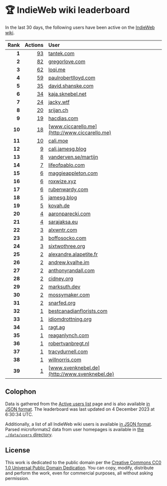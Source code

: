 # 🏆 IndieWeb wiki leaderboard

In the last 30 days, the following users have been active on the [IndieWeb wiki](https://indieweb.org).

| Rank | Actions | User |
|-----:|--------:|:-----|
| **1** | [93](https://indieweb.org/Special:Contributions/Tantek.com) | [tantek.com](http://tantek.com) |
| **2** | [82](https://indieweb.org/Special:Contributions/Gregorlove.com) | [gregorlove.com](http://gregorlove.com) |
| **3** | [62](https://indieweb.org/Special:Contributions/Loqi.me) | [loqi.me](http://loqi.me) |
| **4** | [59](https://indieweb.org/Special:Contributions/Paulrobertlloyd.com) | [paulrobertlloyd.com](http://paulrobertlloyd.com) |
| **5** | [35](https://indieweb.org/Special:Contributions/David.shanske.com) | [david.shanske.com](http://david.shanske.com) |
| **6** | [34](https://indieweb.org/Special:Contributions/Kaja.sknebel.net) | [kaja.sknebel.net](http://kaja.sknebel.net) |
| **7** | [24](https://indieweb.org/Special:Contributions/Jacky.wtf) | [jacky.wtf](http://jacky.wtf) |
| **8** | [20](https://indieweb.org/Special:Contributions/Srijan.ch) | [srijan.ch](http://srijan.ch) |
| **9** | [19](https://indieweb.org/Special:Contributions/Hacdias.com) | [hacdias.com](http://hacdias.com) |
| **10** | [18](https://indieweb.org/Special:Contributions/Www.ciccarello.me) | [www.ciccarello.me](http://www.ciccarello.me) |
| **11** | [10](https://indieweb.org/Special:Contributions/Cali.moe) | [cali.moe](http://cali.moe) |
| **12** | [9](https://indieweb.org/Special:Contributions/Cali.jamesg.blog) | [cali.jamesg.blog](http://cali.jamesg.blog) |
| **13** | [8](https://indieweb.org/Special:Contributions/Vanderven.se_martijn) | [vanderven.se/martijn](http://vanderven.se/martijn) |
| **14** | [7](https://indieweb.org/Special:Contributions/Lifeofpablo.com) | [lifeofpablo.com](http://lifeofpablo.com) |
| **15** | [6](https://indieweb.org/Special:Contributions/Maggieappleton.com) | [maggieappleton.com](http://maggieappleton.com) |
| **16** | [6](https://indieweb.org/Special:Contributions/Roxwize.xyz) | [roxwize.xyz](http://roxwize.xyz) |
| **17** | [6](https://indieweb.org/Special:Contributions/Rubenwardy.com) | [rubenwardy.com](http://rubenwardy.com) |
| **18** | [5](https://indieweb.org/Special:Contributions/Jamesg.blog) | [jamesg.blog](http://jamesg.blog) |
| **19** | [5](https://indieweb.org/Special:Contributions/Kovah.de) | [kovah.de](http://kovah.de) |
| **20** | [4](https://indieweb.org/Special:Contributions/Aaronparecki.com) | [aaronparecki.com](http://aaronparecki.com) |
| **21** | [4](https://indieweb.org/Special:Contributions/Sarajaksa.eu) | [sarajaksa.eu](http://sarajaksa.eu) |
| **22** | [3](https://indieweb.org/Special:Contributions/Alxwntr.com) | [alxwntr.com](http://alxwntr.com) |
| **23** | [3](https://indieweb.org/Special:Contributions/Boffosocko.com) | [boffosocko.com](http://boffosocko.com) |
| **24** | [3](https://indieweb.org/Special:Contributions/Sixtwothree.org) | [sixtwothree.org](http://sixtwothree.org) |
| **25** | [2](https://indieweb.org/Special:Contributions/Alexandre.alapetite.fr) | [alexandre.alapetite.fr](http://alexandre.alapetite.fr) |
| **26** | [2](https://indieweb.org/Special:Contributions/Andrew.kvalhe.im) | [andrew.kvalhe.im](http://andrew.kvalhe.im) |
| **27** | [2](https://indieweb.org/Special:Contributions/Anthonyrandall.com) | [anthonyrandall.com](http://anthonyrandall.com) |
| **28** | [2](https://indieweb.org/Special:Contributions/Cidney.org) | [cidney.org](http://cidney.org) |
| **29** | [2](https://indieweb.org/Special:Contributions/Marksuth.dev) | [marksuth.dev](http://marksuth.dev) |
| **30** | [2](https://indieweb.org/Special:Contributions/Mossymaker.com) | [mossymaker.com](http://mossymaker.com) |
| **31** | [2](https://indieweb.org/Special:Contributions/Snarfed.org) | [snarfed.org](http://snarfed.org) |
| **32** | [1](https://indieweb.org/Special:Contributions/Bestcanadianflorists.com) | [bestcanadianflorists.com](http://bestcanadianflorists.com) |
| **33** | [1](https://indieweb.org/Special:Contributions/Idiomdrottning.org) | [idiomdrottning.org](http://idiomdrottning.org) |
| **34** | [1](https://indieweb.org/Special:Contributions/Ragt.ag) | [ragt.ag](http://ragt.ag) |
| **35** | [1](https://indieweb.org/Special:Contributions/Reaganlynch.com) | [reaganlynch.com](http://reaganlynch.com) |
| **36** | [1](https://indieweb.org/Special:Contributions/Robertvanbregt.nl) | [robertvanbregt.nl](http://robertvanbregt.nl) |
| **37** | [1](https://indieweb.org/Special:Contributions/Tracydurnell.com) | [tracydurnell.com](http://tracydurnell.com) |
| **38** | [1](https://indieweb.org/Special:Contributions/Willnorris.com) | [willnorris.com](http://willnorris.com) |
| **39** | [1](https://indieweb.org/Special:Contributions/Www.svenknebel.de) | [www.svenknebel.de](http://www.svenknebel.de) |


## Colophon

Data is gathered from the [Active users list](https://indieweb.org/Special:ActiveUsers) page and is also available [in JSON format](https://github.com/jgarber623/indieweb-wiki-leaderboard/blob/main/data/leaderboard.json). The leaderboard was last updated on 4 December 2023 at 6:30:34 UTC.

Additionally, a list of all IndieWeb wiki users is available [in JSON format](https://github.com/jgarber623/indieweb-wiki-leaderboard/blob/main/data/users.json). Parsed microformats2 data from user homepages is available in [the `./data/users` directory](https://github.com/jgarber623/indieweb-wiki-leaderboard/blob/main/data/users).

## License

This work is dedicated to the public domain per the [Creative Commons CC0 1.0 Universal Public Domain Dedication](https://creativecommons.org/publicdomain/zero/1.0/). You can copy, modify, distribute and perform the work, even for commercial purposes, all without asking permission.
